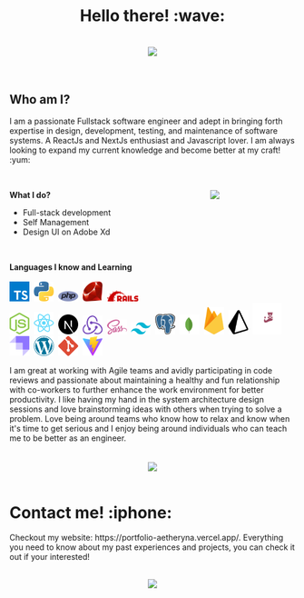 <h1 align="center"> Hello there! :wave: </h1>

<br />

<div align="center"><img src="https://c.tenor.com/pKlYOKd-RQwAAAAd/keqing.gif" align="center" width="350px" /></div>

<br />
<br />

<h2> Who am I? </h2>
<p> I am a passionate Fullstack software engineer and adept in bringing forth expertise in design, development, testing, and maintenance of software systems. A ReactJs and NextJs enthusiast and Javascript lover. I am always looking to expand my current knowledge and become better at my craft! :yum: </p>

<br />

<span><b>What I do?</b></span>
<img src="https://64.media.tumblr.com/c45c221354d34a54bbcddf28689d0288/5385fca72d22796d-b7/s640x960/b6cb1832c250944a6a61759a2a26a5bcad9d6f2a.jpg" align="right" width="150px" />
<ul>
  <li> Full-stack development </li>
  <li> Self Management </li>
  <li> Design UI on Adobe Xd </li>
</ul>

<br />

<span><b>Languages I know and Learning</b></span>
<br />
<br />
<img src="./icons/typescript.svg" width="35px" />&nbsp;
<img src="./icons/python.svg" width="35px" />&nbsp;
<img src="./icons/php.svg" width="35px" />&nbsp;
<img src="./icons/ruby.svg" width="35px" />&nbsp;
<img src="./icons/rails.svg" width="55px" />&nbsp;
<br />
<img src="./icons/nodejs.svg" width="35px" />&nbsp;
<img src="./icons/react.svg" width="35px" />&nbsp;
<img src="./icons/nextjs.svg" width="35px" />&nbsp;
<img src="./icons/redux.svg" width="35px" />&nbsp;
<img src="./icons/sass.svg" width="35px" />&nbsp;
<img src="./icons/tailwind.svg" width="35px" />&nbsp;
<img src="./icons/postgresql.svg" width="35px" />&nbsp;
<img src="./icons/mongodb.svg" width="35px" />&nbsp;
<img src="./icons/firebase.svg" width="35px" />&nbsp;
<img src="./icons/prisma.svg" width="35px" />&nbsp;
<img src="./icons/jest.svg" width="50px" />&nbsp;
<img src="./icons/strapi.svg" width="35px" />&nbsp;
<img src="./icons/wordpress.svg" width="35px" />&nbsp;
<img src="./icons/git.svg" width="35px" />&nbsp;
<img src="./icons/vitejs.svg" width="35px" />&nbsp;
<br />
<p> I am great at working with Agile teams and avidly participating in code reviews and passionate about maintaining a healthy and fun relationship with
co-workers to further enhance the work environment for better productivity. I like having my hand in the system architecture design sessions and love
brainstorming ideas with others when trying to solve a problem. Love being around teams who know how to relax and know when it's time to get
serious and I enjoy being around individuals who can teach me to be better as an engineer. </p>
<br />
<div align="center">
  <img src="https://64.media.tumblr.com/3bb4407a1a3e322e6faa19a12433fec4/c2815bcb19b33e70-3a/s540x810/13d26edfef3cbb341d0943a9a06e29ba0a50a67c.gif" align="center" />
</div>
<br />
<h1>Contact me! :iphone:</h1>
<p> Checkout my website: https://portfolio-aetheryna.vercel.app/. Everything you need to know about my past experiences and projects, you can check it out if your interested! </p>
<br />
<div align="center"><img src="https://static.wikia.nocookie.net/43c58046-2fe2-4b8c-b4c5-db2fb1f914d8" /></div>

<!--
**AetheryNA/AetheryNA** is a ✨ _special_ ✨ repository because its `README.md` (this file) appears on your GitHub profile.

Here are some ideas to get you started:

- 🔭 I’m currently working on ...
- 🌱 I’m currently learning ...
- 👯 I’m looking to collaborate on ...
- 🤔 I’m looking for help with ...
- 💬 Ask me about ...
- 📫 How to reach me: ...
- 😄 Pronouns: ...
- ⚡ Fun fact: ...
-->
